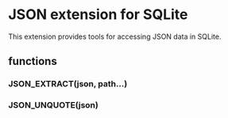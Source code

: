 # JSON extension for SQLite

This extension provides tools for accessing JSON data in SQLite.


## functions

### JSON_EXTRACT(json, path...)

### JSON_UNQUOTE(json)


